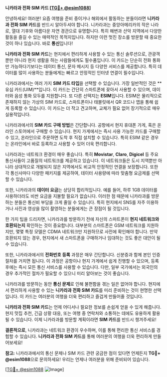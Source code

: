**니카라과 전화 SIM 카드 [[TG💪+ @esim1088](https://t.me/s/esim1088)]**

안녕하세요! 여러분! 요즘 여행을 준비 중이거나 해외에서 활동하는 분들이라면 **니카라과 전화 SIM 카드**를 반드시 알아두셔야 합니다. 니카라과는 중앙아메리카의 작은 나라로, 열대 기후와 아름다운 자연 경관으로 유명합니다. 특히 해변과 산악 지역에서 다양한 활동을 즐길 수 있는 매력적인 목적지입니다. 하지만 이런 멋진 장소를 방문할 때 중요한 것이 하나 있습니다. 바로 **통신**입니다!

**니카라과 전화 SIM 카드**는 현지에서 편리하게 사용할 수 있는 통신 솔루션으로, 관광객뿐만 아니라 현지 생활을 하는 사람들에게도 필수품입니다. 이 카드는 단순히 전화 통화만 가능하다기보다는 데이터 통신, 문자 메시지 등 다양한 서비스를 제공합니다. 특히 데이터를 많이 사용하는 분들에게는 빠르고 안정적인 인터넷 연결이 필수입니다.

니카라과에서는 여러 가지 **SIM 카드 타입**을 선택할 수 있습니다. 가장 일반적인 것은 **유심 카드(UIM)**입니다. 이 카드는 간단히 스마트폰에 꽂아서 사용할 수 있으며, 데이터와 음성 통화 모두를 지원합니다. 또 다른 선택지는 **ESIM**입니다. ESIM은 물리적으로 존재하지 않는 가상의 SIM 카드로, 스마트폰이나 태블릿에서 QR 코드나 앱을 통해 쉽게 등록할 수 있습니다. 이 카드는 더 작고 견고하며, 교체가 필요 없어 장기적으로 매우 실용적입니다.

니카라과에서의 **SIM 카드 구매 방법**은 간단합니다. 공항에서 현지 휴대폰 가게, 혹은 온라인 스토어에서 구매할 수 있습니다. 현지 가게에서는 즉시 사용 가능한 카드를 구매할 수 있고, 온라인으로 주문하면 도착 후 직접 설치할 수 있습니다. 특히 ESIM 같은 경우는 온라인에서 바로 등록하고 사용할 수 있어 더욱 편리합니다.

니카라과는 네트워크 환경이 매우 좋습니다. 특히 **Movistar**, **Claro**, **Digicel** 등 주요 통신사들이 고품질의 네트워크를 제공하고 있습니다. 이 네트워크들은 도시 지역뿐만 아니라 상대적으로 개발되지 않은 지역에서도 비교적 안정적인 연결을 보장합니다. 또한 각 통신사마다 다양한 패키지를 제공하여, 데이터 사용량에 따라 맞춤형 요금제를 선택할 수 있습니다.

또한, 니카라과의 **데이터 요금**는 상당히 합리적입니다. 예를 들어, 하루 1GB 데이터를 사용하더라도 비싼 요금을 지불할 필요가 없습니다. 이러한 점 때문에 니카라과를 방문하는 분들은 통신비 부담을 크게 줄일 수 있습니다. 특히 현지에서 SNS를 자주 이용하거나 사진과 영상을 많이 촬영하는 분들에게는 큰 장점이 될 것입니다.

한 가지 팁을 드리자면, 니카라과를 방문하기 전에 자신의 스마트폰이 **현지 네트워크와 호환되는지** 확인하는 것이 중요합니다. 대부분의 스마트폰은 GSM 네트워크를 지원하지만, 몇몇 특정 모델은 CDMA 네트워크만 지원하므로 사전에 확인해야 합니다. 만약 호환되지 않는 경우, 현지에서 새 스마트폰을 구매하거나 임대하는 것도 좋은 대안이 될 수 있습니다.

또한, 니카라과에서의 **전화번호 등록** 과정은 매우 간단합니다. 신분증과 함께 본인 인증 절차를 거치면 됩니다. 이 과정은 공항이나 현지 가게에서 쉽게 진행할 수 있으며, 등록 후에는 즉시 모든 통신 서비스를 사용할 수 있습니다. 다만, 일부 국가에서는 외국인의 경우 추가적인 절차가 필요할 수 있으니 미리 알아보는 것이 좋습니다.

니카라과를 방문하는 동안 **통신 문제**로 인해 불편함을 겪는 일은 없어야 합니다. 현지에서 편리하게 사용할 수 있는 **니카라과 전화 SIM 카드**를 미리 준비하는 것이 현명한 선택입니다. 이 카드는 여러분의 여행을 더욱 편리하고 즐겁게 만들어줄 것입니다.

**니카라과 전화 SIM 카드**는 언제 어디서나 필요한 정보를 손쉽게 얻을 수 있게 해줍니다. 현지 맛집 추천, 긴급 상황 대응, 또는 여행 중 연락처와 소통하는 데에도 유용하게 활용될 수 있습니다. 이제 니카라과를 방문할 계획이라면 **SIM 카드**를 반드시 챙겨주세요!

**결론적으로**, 니카라과는 네트워크 환경이 우수하며, 이를 통해 편리한 통신 서비스를 경험할 수 있습니다. **니카라과 전화 SIM 카드**를 통해 여러분의 여행을 더욱 편리하게 만들어보세요! 

**참고:** 니카라과에서의 통신 문제나 SIM 카드 관련 궁금한 점이 있다면 언제든지 **TG💪+ @esim1088**으로 문의하세요! 우리는 언제나 여러분을 위해 준비되어 있습니다.

[[TG💪+ @esim1088](https://t.me/s/esim1088) ![Image](https://i.postimg.cc/Y0z9fWf4/image.png)]